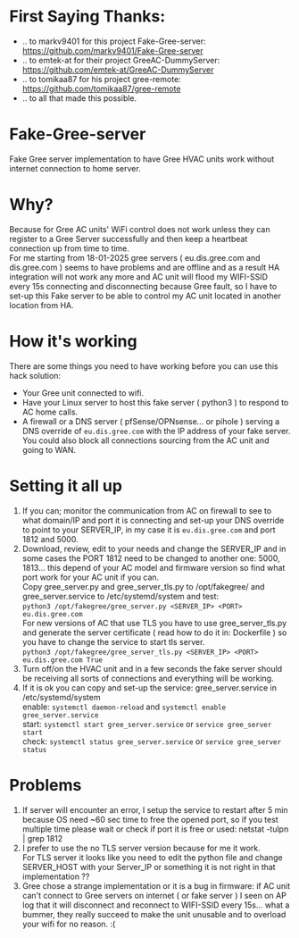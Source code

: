 # First Saying Thanks:
* .. to markv9401 for this project Fake-Gree-server: https://github.com/markv9401/Fake-Gree-server
* .. to emtek-at for their project GreeAC-DummyServer: https://github.com/emtek-at/GreeAC-DummyServer
* .. to tomikaa87 for his project gree-remote: https://github.com/tomikaa87/gree-remote
* .. to all that made this possible.
  
# Fake-Gree-server
Fake Gree server implementation to have Gree HVAC units work without internet connection to home server.

# Why?
Because for Gree AC units' WiFi control does not work unless they can register to a Gree Server successfully and then keep a heartbeat connection up from time to time.<br>
For me starting from 18-01-2025 gree servers ( eu.dis.gree.com and dis.gree.com ) seems to have problems and are offline and as a result HA integration will not work any more and AC unit will flood my WIFI-SSID every 15s connecting and disconnecting because Gree fault, so I have to set-up this Fake server to be able to control my AC unit located in another location from HA.

# How it's working
There are some things you need to have working before you can use this hack solution:<br>
* Your Gree unit connected to wifi.<br>
* Have your Linux server to host this fake server ( python3 ) to respond to AC home calls.<br>
* A firewall or a DNS server ( pfSense/OPNsense... or pihole ) serving a DNS override of `eu.dis.gree.com` with the IP address of your fake server. You could also block all connections sourcing from the AC unit and going to WAN.<br>

# Setting it all up
1. If you can; monitor the communication from AC on firewall to see to what domain/IP and port it is connecting and set-up your DNS override to point to your SERVER_IP, in my case it is `eu.dis.gree.com` and port 1812 and 5000.<br>
2. Download, review, edit to your needs and change the SERVER_IP and in some cases the PORT 1812 need to be changed to another one: 5000, 1813... this depend of your AC model and firmware version so find what port work for your AC unit if you can.<br>
   Copy gree_server.py and gree_server_tls.py to /opt/fakegree/ and gree_server.service to /etc/systemd/system and test:<br>
`python3 /opt/fakegree/gree_server.py <SERVER_IP> <PORT> eu.dis.gree.com`<br>
For new versions of AC that use TLS you have to use gree_server_tls.py and generate the server certificate ( read how to do it in: Dockerfile ) so you have to change the service to start tls server.<br>
`python3 /opt/fakegree/gree_server_tls.py <SERVER_IP> <PORT> eu.dis.gree.com True`<br>
3. Turn off/on the HVAC unit and in a few seconds the fake server should be receiving all sorts of connections and everything will be working.
4. If it is ok you can copy and set-up the service: gree_server.service in /etc/systemd/system<br>
   enable: `systemctl daemon-reload` and `systemctl enable gree_server.service`<br>
   start: `systemctl start gree_server.service` or `service gree_server start`<br>
   check: `systemctl status gree_server.service` or `service gree_server status`<br>

# Problems
1. If server will encounter an error, I setup the service to restart after 5 min because OS need ~60 sec time to free the opened port, so if you test multiple time please wait or check if port it is free or used: netstat -tulpn | grep 1812
2. I prefer to use the no TLS server version because for me it work.<br>
   For TLS server it looks like you need to edit the python file and change SERVER_HOST with your Server_IP or something it is not right in that implementation ??
3. Gree chose a strange implementation or it is a bug in firmware: if AC unit can't connect to Gree servers on internet ( or fake server ) I seen on AP log that it will disconnect and reconnect to WIFI-SSID every 15s... what a bummer, they really succeed to make the unit unusable and to overload your wifi for no reason. :(

